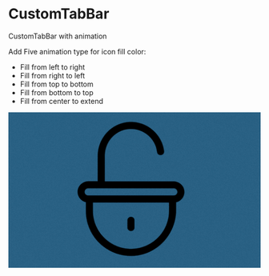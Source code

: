 # CustomTabBar
 CustomTabBar with animation

 Add Five animation type for icon fill color:
 - Fill from left to right
 - Fill from right to left
 - Fill from top to bottom
 - Fill from bottom to top
 - Fill from center to extend

![Icon Fill Animation](https://github.com/seamusapple/CustomTabBar/blob/main/Fill%20Icon%20Animation.gif)